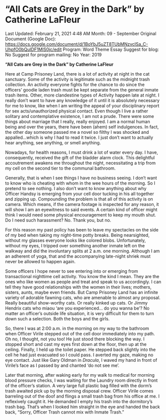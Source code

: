# “All Cats are Grey in the Dark” by Catherine LaFleur

Last Updated: February 21, 2021 4:48 AM
Month: 09 - September
Original Document (Google Doc): https://docs.google.com/document/d/1BoYbJ5uZT8TUbMNzvclSa_C-UhpfO0bQuIDF1MlS0jc/edit
Program: Word Theme Essay
Suggest for blog: No
Suggest for program mailing: No
Year: 2019

**“All Cats are Grey in the Dark” by Catherine LaFleur**

Here at Camp Prisoney Land, there is a lot of activity at night in the cat sanctuary. Some of the activity is legitimate such as the midnight trash collection. An activity everyone fights for the chance to do since the officers’ goodie laden trash must be kept separate from the general inmate trash items. Other, more clandestine types of Activity happen late at night. I really don’t want to have any knowledge of it until it is absolutely necessary for me to know, like when I am writing the appeal of your disciplinary report for sex acts/unauthorized physical contact. Even though I live a rather solitary and contemplative existence, I am not a prude. There were some things about marriage that I really, really enjoyed. I am a normal human being and over the years, there have been (ahem) self indulgences. In fact, the other day someone passed me a novel so filthy I was shocked and appalled...which is why I had to read it twice. I just don’t want to actually hear anything, see anything, or smell anything.

Nowadays, for health reasons, I must drink a lot of water every day. I have, consequently, received the gift of the bladder alarm clock. This delightful accoutrement awakens me throughout the night, necessitating a trip from my cell on the second tier to the communal bathroom.

Generally, that is when I see things I have no business seeing. I don’t want to know who is cheating with whom in the wee hours of the morning. So I pretend to see nothing. I also don’t want to know anything about why Officer Handsy is emerging from your cell door tucking in his all together and zipping up. Compounding the problem is that all of this activity is on camera. Which means, if the camera footage is inspected for any reason, it will show I am an eyewitness to said events. A certain kind of officer might think I would need some physical encouragement to keep my mouth shut. Do I need such harassment? No. Thank you, but no.

For this reason my past policy has been to leave my spectacles on the side of my bed when taking my night-time potty breaks. Being nearsighted, without my glasses everyone looks like colored blobs. Unfortunately, without my eyes, I tripped over something another inmate left on the walkway and did the involuntary splits at 2 a.m. one morning. Although I am an adherent of yoga, that and the accompanying late-night shriek must never be allowed to happen again.

Some officers I hope never to see entering into or emerging from transactional nighttime cell activity. You know the kind I mean. They are the ones who like women as people and treat and speak to us accordingly. I can tell they have good relationships with the women in their lives; mothers, sisters, aunts, maybe even friends. But Camp Prisoney Land has an infinite variety of adorable fawning cats, who are amenable to almost any proposal. Really beautiful show-worthy cats. Or really kinked up cats. Or Jimmy Hendrix cats who miaou ‘are you experienced… do you wanna be’? No matter an officer’s outside life situation, it is very difficult for them to turn down such a selection. Both the boys and the girls.

So, there I was at 2:00 a.m. in the morning on my way to the bathroom when Officer Virile stepped out of the cell door immediately into my path. Oh no, I thought, not you too! He just stood there blocking the way. I stopped short and cast my eyes first down at the floor, then up at the ceiling. Finally, I held up the toilet paper. He stepped back slightly into the cell he had just evacuated so I could pass. I averted my gaze, making no eye contact. Just like Gary Oldman in *Dracula*, I waved my hand in front of Virile’s face as I passed by and chanted ‘do not see me’.

Later that morning, after waking early for my walk to medical for morning blood pressure checks, I was waiting for the Laundry room directly in front of the officer’s station. A very large full plastic bag filled with the dorm’s trash awaited pick up by the morning disposal crew. Officer Virile comes barreling out of the doof and flings a small trash bag from his office at me. I reflexively caught it. He demanded I empty his trash into the dormitory’s trash bag. That’s when I looked him straight in the eye and handed the back back, “Sorry, Officer Trash cannot mix with Inmate Trash.”